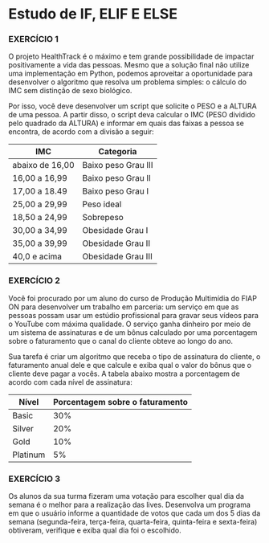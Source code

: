 # Estudo de IF, ELIF E ELSE

### EXERCÍCIO 1

O projeto HealthTrack é o máximo e tem grande possibilidade de impactar positivamente a vida das pessoas. Mesmo que a
solução final não utilize uma implementação em Python, podemos aproveitar a oportunidade para desenvolver o algoritmo
que resolva um problema simples: o cálculo do IMC sem distinção de sexo biológico.

Por isso, você deve desenvolver um script que solicite o PESO e a ALTURA de uma pessoa. A partir disso, o script deva
calcular o IMC (PESO dividido pelo quadrado da ALTURA) e informar em quais das faixas a pessoa se encontra, de acordo
com a divisão a seguir:

|       IMC       |        Categoria      |
| --------------- | --------------------- |
| abaixo de 16,00 |   Baixo peso Grau III |
| 16,00 a 16,99   |   Baixo peso Grau II  |
| 17,00 a 18.49   |   Baixo peso Grau I   |
| 25,00 a 29,99   |   Peso ideal          |
| 18,50 a 24,99   |   Sobrepeso           |
| 30,00 a 34,99   |   Obesidade Grau I    |
| 35,00 a 39,99   |   Obesidade Grau II   |
| 40,0 e acima    |   Obesidade Grau III  |

### EXERCÍCIO 2

Você foi procurado por um aluno do curso de Produção Multimídia do FIAP ON para desenvolver um trabalho em parceria: um
serviço em que as pessoas possam usar um estúdio profissional para gravar seus vídeos para o YouTube com máxima
qualidade. O serviço ganha dinheiro por meio de um sistema de assinaturas e de um bônus calculado por uma porcentagem
sobre o faturamento que o canal do cliente obteve ao longo do ano.

Sua tarefa é criar um algoritmo que receba o tipo de assinatura do cliente, o faturamento anual dele e que calcule e
exiba qual o valor do bônus que o cliente deve pagar a vocês. A tabela abaixo mostra a porcentagem de acordo com cada
nível de assinatura:

|       Nível       | Porcentagem sobre o faturamento |
| --------------- | -------------- |
| Basic |   30% |
| Silver |   20%  |
| Gold |   10%   |
| Platinum   |   5%  |

### EXERCÍCIO 3

Os alunos da sua turma fizeram uma votação para escolher qual dia da semana é o melhor para a realização das lives.
Desenvolva um programa em que o usuário informe a quantidade de votos que cada um dos 5 dias da semana (segunda-feira,
terça-feira, quarta-feira, quinta-feira e sexta-feira) obtiveram, verifique e exiba qual dia foi o escolhido.